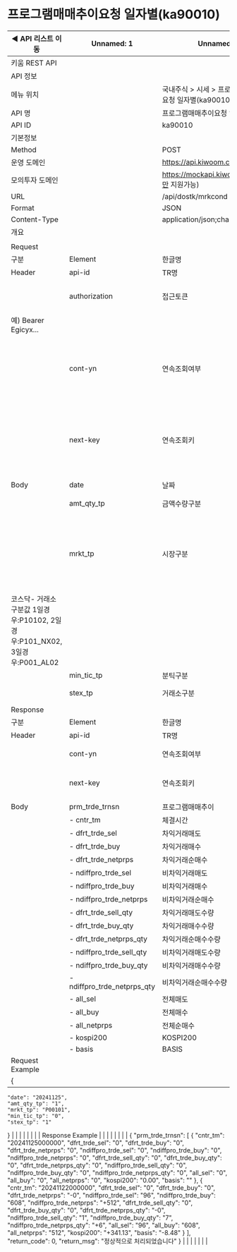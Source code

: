 # 프로그램매매추이요청 일자별(ka90010)

| ◀ API 리스트 이동 | Unnamed: 1 | Unnamed: 2 | Unnamed: 3 | Unnamed: 4 | Unnamed: 5 | Unnamed: 6 |
| --- | --- | --- | --- | --- | --- | --- |
| 키움 REST API |  |  |  |  |  |  |
| API 정보 |  |  |  |  |  |  |
| 메뉴 위치 |  | 국내주식 > 시세 > 프로그램매매추이요청 일자별(ka90010) |  |  |  |  |
| API 명 |  | 프로그램매매추이요청 일자별 |  |  |  |  |
| API ID |  | ka90010 |  |  |  |  |
| 기본정보 |  |  |  |  |  |  |
| Method |  | POST |  |  |  |  |
| 운영 도메인 |  | https://api.kiwoom.com |  |  |  |  |
| 모의투자 도메인 |  | https://mockapi.kiwoom.com(KRX만 지원가능) |  |  |  |  |
| URL |  | /api/dostk/mrkcond |  |  |  |  |
| Format |  | JSON |  |  |  |  |
| Content-Type |  | application/json;charset=UTF-8 |  |  |  |  |
| 개요 |  |  |  |  |  |  |
|  |  |  |  |  |  |  |
| Request |  |  |  |  |  |  |
| 구분 | Element | 한글명 | Type | Required | Length | Description |
| Header | api-id | TR명 | String | Y | 10 |  |
|  | authorization | 접근토큰 | String | Y | 1000 | 토큰 지정시 토큰타입("Bearer") 붙혀서 호출 
 예) Bearer Egicyx... |
|  | cont-yn | 연속조회여부 | String | N | 1 | 응답 Header의 연속조회여부값이 Y일 경우 다음데이터 요청시 응답 Header의 cont-yn값 세팅 |
|  | next-key | 연속조회키 | String | N | 50 | 응답 Header의 연속조회여부값이 Y일 경우 다음데이터 요청시 응답 Header의 next-key값 세팅 |
| Body | date | 날짜 | String | Y | 8 | YYYYMMDD |
|  | amt_qty_tp | 금액수량구분 | String | Y | 1 | 1:금액(백만원), 2:수량(천주) |
|  | mrkt_tp | 시장구분 | String | Y | 10 | 코스피- 거래소구분값 1일경우:P00101, 2일경우:P001_NX01, 3일경우:P001_AL01
코스닥- 거래소구분값 1일경우:P10102, 2일경우:P101_NX02, 3일경우:P001_AL02 |
|  | min_tic_tp | 분틱구분 | String | Y | 1 | 0:틱, 1:분 |
|  | stex_tp | 거래소구분 | String | Y | 1 | 1:KRX, 2:NXT 3.통합 |
| Response |  |  |  |  |  |  |
| 구분 | Element | 한글명 | Type | Required | Length | Description |
| Header | api-id | TR명 | String | Y | 10 |  |
|  | cont-yn | 연속조회여부 | String | N | 1 | 다음 데이터가 있을시 Y값 전달 |
|  | next-key | 연속조회키 | String | N | 50 | 다음 데이터가 있을시 다음 키값 전달 |
| Body | prm_trde_trnsn | 프로그램매매추이 | LIST | N |  |  |
|  | - cntr_tm | 체결시간 | String | N | 20 |  |
|  | - dfrt_trde_sel | 차익거래매도 | String | N | 20 |  |
|  | - dfrt_trde_buy | 차익거래매수 | String | N | 20 |  |
|  | - dfrt_trde_netprps | 차익거래순매수 | String | N | 20 |  |
|  | - ndiffpro_trde_sel | 비차익거래매도 | String | N | 20 |  |
|  | - ndiffpro_trde_buy | 비차익거래매수 | String | N | 20 |  |
|  | - ndiffpro_trde_netprps | 비차익거래순매수 | String | N | 20 |  |
|  | - dfrt_trde_sell_qty | 차익거래매도수량 | String | N | 20 |  |
|  | - dfrt_trde_buy_qty | 차익거래매수수량 | String | N | 20 |  |
|  | - dfrt_trde_netprps_qty | 차익거래순매수수량 | String | N | 20 |  |
|  | - ndiffpro_trde_sell_qty | 비차익거래매도수량 | String | N | 20 |  |
|  | - ndiffpro_trde_buy_qty | 비차익거래매수수량 | String | N | 20 |  |
|  | - ndiffpro_trde_netprps_qty | 비차익거래순매수수량 | String | N | 20 |  |
|  | - all_sel | 전체매도 | String | N | 20 |  |
|  | - all_buy | 전체매수 | String | N | 20 |  |
|  | - all_netprps | 전체순매수 | String | N | 20 |  |
|  | - kospi200 | KOSPI200 | String | N | 20 |  |
|  | - basis | BASIS | String | N | 20 |  |
| Request Example |  |  |  |  |  |  |
| {
    "date": "20241125",
    "amt_qty_tp": "1",
    "mrkt_tp": "P00101",
    "min_tic_tp": "0",
    "stex_tp": "1"
} |  |  |  |  |  |  |
| Response Example |  |  |  |  |  |  |
| {
    "prm_trde_trnsn": [
        {
            "cntr_tm": "20241125000000",
            "dfrt_trde_sel": "0",
            "dfrt_trde_buy": "0",
            "dfrt_trde_netprps": "0",
            "ndiffpro_trde_sel": "0",
            "ndiffpro_trde_buy": "0",
            "ndiffpro_trde_netprps": "0",
            "dfrt_trde_sell_qty": "0",
            "dfrt_trde_buy_qty": "0",
            "dfrt_trde_netprps_qty": "0",
            "ndiffpro_trde_sell_qty": "0",
            "ndiffpro_trde_buy_qty": "0",
            "ndiffpro_trde_netprps_qty": "0",
            "all_sel": "0",
            "all_buy": "0",
            "all_netprps": "0",
            "kospi200": "0.00",
            "basis": ""
        },
        {
            "cntr_tm": "20241122000000",
            "dfrt_trde_sel": "0",
            "dfrt_trde_buy": "0",
            "dfrt_trde_netprps": "-0",
            "ndiffpro_trde_sel": "96",
            "ndiffpro_trde_buy": "608",
            "ndiffpro_trde_netprps": "+512",
            "dfrt_trde_sell_qty": "0",
            "dfrt_trde_buy_qty": "0",
            "dfrt_trde_netprps_qty": "-0",
            "ndiffpro_trde_sell_qty": "1",
            "ndiffpro_trde_buy_qty": "7",
            "ndiffpro_trde_netprps_qty": "+6",
            "all_sel": "96",
            "all_buy": "608",
            "all_netprps": "512",
            "kospi200": "+341.13",
            "basis": "-8.48"
        }
    ],
    "return_code": 0,
    "return_msg": "정상적으로 처리되었습니다"
} |  |  |  |  |  |  |
